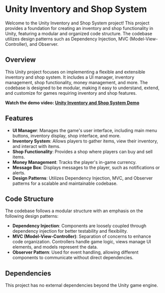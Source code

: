 # Unity Inventory and Shop System

Welcome to the Unity Inventory and Shop System project! This project provides a foundation for creating an inventory and shop functionality in Unity, featuring a modular and organized code structure. The codebase utilizes design patterns such as Dependency Injection, MVC (Model-View-Controller), and Observer.

## Overview

This Unity project focuses on implementing a flexible and extensible inventory and shop system. It includes a UI manager, inventory management, shop functionality, money management, and more. The codebase is designed to be modular, making it easy to understand, extend, and customize for games requiring inventory and shop features.

**Watch the demo video: [Unity Inventory and Shop System Demo](https://youtu.be/nCchYyL-p_k)**

## Features

- **UI Manager**: Manages the game's user interface, including main menu buttons, inventory display, shop interface, and more.
- **Inventory System**: Allows players to gather items, view their inventory, and interact with items.
- **Shop Functionality**: Provides a shop where players can buy and sell items.
- **Money Management**: Tracks the player's in-game currency.
- **Message Box**: Displays messages to the player, such as notifications or alerts.
- **Design Patterns**: Utilizes Dependency Injection, MVC, and Observer patterns for a scalable and maintainable codebase.

## Code Structure

The codebase follows a modular structure with an emphasis on the following design patterns:

- **Dependency Injection**: Components are loosely coupled through dependency injection for better testability and flexibility.
- **MVC (Model-View-Controller)**: Separation of concerns to enhance code organization. Controllers handle game logic, views manage UI elements, and models represent the data.
- **Observer Pattern**: Used for event handling, allowing different components to communicate without direct dependencies.

## Dependencies

This project has no external dependencies beyond the Unity game engine.

